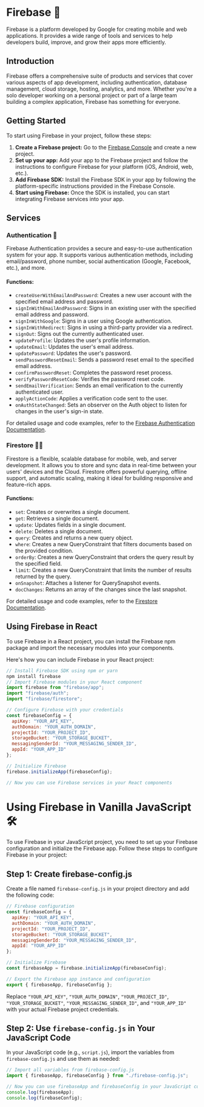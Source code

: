 # Firebase 🚀

Firebase is a platform developed by Google for creating mobile and web applications. It provides a wide range of tools and services to help developers build, improve, and grow their apps more efficiently.

## Introduction

Firebase offers a comprehensive suite of products and services that cover various aspects of app development, including authentication, database management, cloud storage, hosting, analytics, and more. Whether you're a solo developer working on a personal project or part of a large team building a complex application, Firebase has something for everyone.

## Getting Started

To start using Firebase in your project, follow these steps:

1. **Create a Firebase project:** Go to the [Firebase Console](https://console.firebase.google.com/) and create a new project.
2. **Set up your app:** Add your app to the Firebase project and follow the instructions to configure Firebase for your platform (iOS, Android, web, etc.).
3. **Add Firebase SDK:** Install the Firebase SDK in your app by following the platform-specific instructions provided in the Firebase Console.
4. **Start using Firebase:** Once the SDK is installed, you can start integrating Firebase services into your app.

## Services

### Authentication 🔐

Firebase Authentication provides a secure and easy-to-use authentication system for your app. It supports various authentication methods, including email/password, phone number, social authentication (Google, Facebook, etc.), and more.

#### Functions:

- `createUserWithEmailAndPassword`: Creates a new user account with the specified email address and password.
- `signInWithEmailAndPassword`: Signs in an existing user with the specified email address and password.
- `signInWithGoogle`: Signs in a user using Google authentication.
- `signInWithRedirect`: Signs in using a third-party provider via a redirect.
- `signOut`: Signs out the currently authenticated user.
- `updateProfile`: Updates the user's profile information.
- `updateEmail`: Updates the user's email address.
- `updatePassword`: Updates the user's password.
- `sendPasswordResetEmail`: Sends a password reset email to the specified email address.
- `confirmPasswordReset`: Completes the password reset process.
- `verifyPasswordResetCode`: Verifies the password reset code.
- `sendEmailVerification`: Sends an email verification to the currently authenticated user.
- `applyActionCode`: Applies a verification code sent to the user.
- `onAuthStateChanged`: Sets an observer on the Auth object to listen for changes in the user's sign-in state.

For detailed usage and code examples, refer to the [Firebase Authentication Documentation](https://firebase.google.com/docs/auth).

### Firestore 📄🔥

Firestore is a flexible, scalable database for mobile, web, and server development. It allows you to store and sync data in real-time between your users' devices and the Cloud. Firestore offers powerful querying, offline support, and automatic scaling, making it ideal for building responsive and feature-rich apps.

#### Functions:

- `set`: Creates or overwrites a single document.
- `get`: Retrieves a single document.
- `update`: Updates fields in a single document.
- `delete`: Deletes a single document.
- `query`: Creates and returns a new query object.
- `where`: Creates a new QueryConstraint that filters documents based on the provided condition.
- `orderBy`: Creates a new QueryConstraint that orders the query result by the specified field.
- `limit`: Creates a new QueryConstraint that limits the number of results returned by the query.
- `onSnapshot`: Attaches a listener for QuerySnapshot events.
- `docChanges`: Returns an array of the changes since the last snapshot.

For detailed usage and code examples, refer to the [Firestore Documentation](https://firebase.google.com/docs/firestore).

## Using Firebase in React

To use Firebase in a React project, you can install the Firebase npm package and import the necessary modules into your components.

Here's how you can include Firebase in your React project:

```javascript
// Install Firebase SDK using npm or yarn
npm install firebase
// Import Firebase modules in your React component
import firebase from "firebase/app";
import "firebase/auth";
import "firebase/firestore";

// Configure Firebase with your credentials
const firebaseConfig = {
  apiKey: "YOUR_API_KEY",
  authDomain: "YOUR_AUTH_DOMAIN",
  projectId: "YOUR_PROJECT_ID",
  storageBucket: "YOUR_STORAGE_BUCKET",
  messagingSenderId: "YOUR_MESSAGING_SENDER_ID",
  appId: "YOUR_APP_ID"
};

// Initialize Firebase
firebase.initializeApp(firebaseConfig);

// Now you can use Firebase services in your React components
```
# Using Firebase in Vanilla JavaScript 🛠️

To use Firebase in your JavaScript project, you need to set up your Firebase configuration and initialize the Firebase app. Follow these steps to configure Firebase in your project:

## Step 1: Create firebase-config.js

Create a file named `firebase-config.js` in your project directory and add the following code:

```javascript
// Firebase configuration
const firebaseConfig = {
  apiKey: "YOUR_API_KEY",
  authDomain: "YOUR_AUTH_DOMAIN",
  projectId: "YOUR_PROJECT_ID",
  storageBucket: "YOUR_STORAGE_BUCKET",
  messagingSenderId: "YOUR_MESSAGING_SENDER_ID",
  appId: "YOUR_APP_ID"
};

// Initialize Firebase
const firebaseApp = firebase.initializeApp(firebaseConfig);

// Export the Firebase app instance and configuration
export { firebaseApp, firebaseConfig };
```
Replace `"YOUR_API_KEY"`, `"YOUR_AUTH_DOMAIN"`, `"YOUR_PROJECT_ID"`, `"YOUR_STORAGE_BUCKET"`, `"YOUR_MESSAGING_SENDER_ID"`, and `"YOUR_APP_ID"` with your actual Firebase project credentials.

## Step 2: Use `firebase-config.js` in Your JavaScript Code

In your JavaScript code (e.g., `script.js`), import the variables from `firebase-config.js` and use them as needed:

```javascript
// Import all variables from firebase-config.js
import { firebaseApp, firebaseConfig } from "./firebase-config.js";

// Now you can use firebaseApp and firebaseConfig in your JavaScript code
console.log(firebaseApp);
console.log(firebaseConfig);

